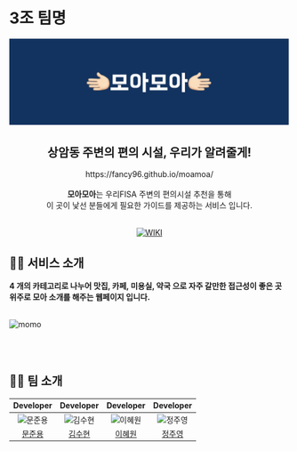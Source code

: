 # 3조 팀명

<div align=center>
    <img width="750" src="img/momo.png">
    <h2> 상암동 주변의 편의 시설, 우리가 알려줄게! </h2>
    https://fancy96.github.io/moamoa/
    <br>
    <br>
    <strong>모아모아</strong>는 우리FISA 주변의 편의시설 추천을 통해
    <br>
    이 곳이 낯선 분들에게 필요한 가이드를 제공하는 서비스 입니다.
    <br>
    <br>

[![WIKI](http://img.shields.io/badge/-GitHub%20WiKi-395FC1?style=flat&logo=GitHub&logoColor=white&link=https://github.com/Fancy96/wootegory/wiki)](https://github.com/Fancy96/wootegory/wiki)
    <br>

</div>



## 💁🏻 서비스 소개

<strong>4 개의 카테고리로 나누어 맛집, 카페, 미용실, 약국 으로 자주 갈만한 접근성이 좋은 곳 위주로 모아 소개를 해주는 웹페이지 입니다.</strong>
<br>
<br>

![momo](https://user-images.githubusercontent.com/93786956/234437967-990c65f0-5a96-4f85-bfff-e477ecfe8117.gif)

<br>
<br>


## 🙌🏻 팀 소개

|                                         Developer                                         |                                          Developer                                          |                                          Developer                                           |                                         Developer                                         |
| :--------------------------------------------------------------------------------------: | :----------------------------------------------------------------------------------------: | :----------------------------------------------------------------------------------------: | :-------------------------------------------------------------------------------------: |
| <img src="https://avatars.githubusercontent.com/u/83820185?v=4" width=400px alt="문준용"/> | <img src="https://avatars.githubusercontent.com/u/93786956?v=4" width=400px alt="김수현"/> | <img src="https://avatars.githubusercontent.com/u/98214919?v=4" width=400px alt="이혜원"/> | <img src="https://avatars.githubusercontent.com/u/108649449?v=4" width=400px alt="정주영"> |
|                            [문준용](https://github.com/Fancy96)                             |                          [김수현](https://github.com/ooutta)                          |                           [이혜원](https://github.com/hyewon29)                           |                           [정주영](https://github.com/suwonhansibak)                            |
